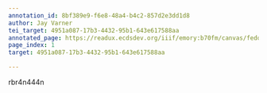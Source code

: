 ```yaml
---
annotation_id: 8bf389e9-f6e8-48a4-b4c2-857d2e3dd1d8
author: Jay Varner
tei_target: 4951a087-17b3-4432-95b1-643e617588aa
annotated_page: https://readux.ecdsdev.org/iiif/emory:b70fm/canvas/fedora:emory:gz6dp
page_index: 1
target: 4951a087-17b3-4432-95b1-643e617588aa

---
```

<p>rbr4n444n</p>
